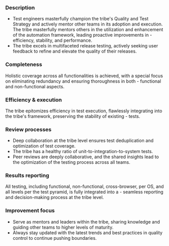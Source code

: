 ### Description

-   Test engineers masterfully champion the tribe's Quality and Test Strategy and actively mentor other teams in its adoption and execution.
    The tribe masterfully mentors others in the utilization and enhancement of the automation framework, leading proactive improvements in - efficiency, stability, and performance.
-   The tribe excels in multifaceted release testing, actively seeking user feedback to refine and elevate the quality of their releases.

### Completeness

Holistic coverage across all functionalities is achieved, with a special focus on eliminating redundancy and ensuring thoroughness in both - functional and non-functional aspects.

### Efficiency & execution

The tribe epitomizes efficiency in test execution, flawlessly integrating into the tribe's framework, preserving the stability of existing - tests.

### Review processes

-   Deep collaboration at the tribe level ensures test deduplication and optimization of test coverage.
-   The tribe has a healthy ratio of unit-to-integration-to-system tests.
-   Peer reviews are deeply collaborative, and the shared insights lead to the optimization of the testing process across all teams.

### Results reporting

All testing, including functional, non-functional, cross-browser, per OS, and all levels per the test pyramid, is fully integrated into a - seamless reporting and decision-making process at the tribe level.

### Improvement focus

-   Serve as mentors and leaders within the tribe, sharing knowledge and guiding other teams to higher levels of maturity.
-   Always stay updated with the latest trends and best practices in quality control to continue pushing boundaries.
